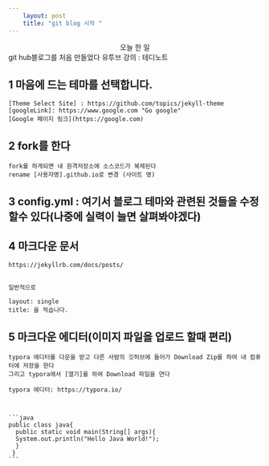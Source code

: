 ```yaml
---
    layout: post
    title: "git blog 시작 "
---
```


  <center>오늘 한 일</center>
  git hub블로그를 처음 만들었다
  유투브 강의 : 테디노트 

  ## 1 마음에 드는 테마를 선택합니다.
 
    [Theme Select Site] : https://github.com/topics/jekyll-theme
    [googleLink]: https://www.google.com "Go google"
    [Google 페이지 링크](https://google.com)

  ## 2 fork를 한다
    fork를 하게되면 내 원격저장소에 소스코드가 복제된다
    rename [사용자명].github.io로 변경 (사이트 명)

  ## 3 config.yml : 여기서 블로그 테마와 관련된 것들을 수정할수 있다(나중에 실력이 늘면 살펴봐야겠다)


  ## 4 마크다운 문서 
    https://jekyllrb.com/docs/posts/
  

    일반적으로 

    layout: single
    title: 을 적습니다.

   ## 5 마크다운 에디터(이미지 파일을 업로드 할때 편리) 
    typora 에디터를 다운을 받고 다른 사람의 깃허브에 들어가 Download Zip를 하여 내 컴퓨터에 저장을 한다
    그리고 typora에서 [열기]를 하여 Download 파일을 연다

    typora 에디터: https://typora.io/
    
    
    
    ```java
    public class java{
      public static void main(String[] args){
      System.out.println("Hello Java World!");
      }
     }
    ```
